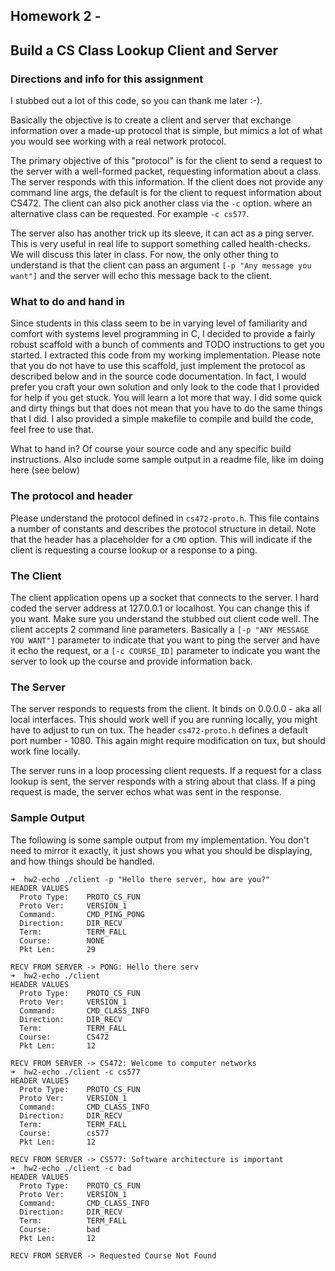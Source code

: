 ## Homework 2 - 
## Build a CS Class Lookup Client and Server

### Directions and info for this assignment
I stubbed out a lot of this code, so you can thank me later :-).

Basically the objective is to create a client and server that exchange information over a made-up protocol that is simple, but mimics a lot of what you would see working with a real network protocol.

The primary objective of this "protocol" is for the client to send a request to the server with a well-formed packet, requesting information about a class.  The server responds with this information.  If the client does not provide any command line args, the default is for the client to request information about CS472.  The client can also pick another class via the `-c` option. where an alternative class can be requested.  For example `-c cs577`.

The server also has another trick up its sleeve, it can act as a ping server.  This is very useful in real life to support something called health-checks.  We will discuss this later in class.  For now, the only other thing to understand is that the client can pass an argument `[-p "Any message you want"]` and the server will echo this message back to the client.

### What to do and hand in
Since students in this class seem to be in varying level of familiarity and comfort with systems level programming in C, I decided to provide a fairly robust scaffold with a bunch of comments and TODO instructions to get you started.  I extracted this code from my working implementation.  Please note that you do not have to use this scaffold, just implement the protocol as described below and in the source code documentation.  In fact, I would prefer you craft your own solution and only look to the code that I provided for help if you get stuck.  You will learn a lot more that way. I did some quick and dirty things but that does not mean that you have to do the same things that I did.  I also provided a simple makefile to compile and build the code, feel free to use that. 

What to hand in?  Of course your source code and any specific build instructions.  Also include some sample output in a readme file, like im doing here (see below)

### The protocol and header
Please understand the protocol defined in `cs472-proto.h`.  This file contains a number of constants and describes the protocol structure in detail. Note that the header has a placeholder for a `CMD` option. This will indicate if the client is requesting a course lookup or a response to a ping. 

### The Client
The client application opens up a socket that connects to the server.  I hard coded the server address at 127.0.0.1 or localhost.  You can change this if you want.  Make sure you understand the stubbed out client code well. The client accepts 2 command line parameters. Basically a `[-p "ANY MESSAGE YOU WANT"]` parameter to indicate that you want to ping the server and have it echo the request, or a `[-c COURSE_ID]` parameter to indicate you want the server to look up the course and provide information back.

### The Server
The server responds to requests from the client.  It binds on 0.0.0.0 - aka all local interfaces.  This should work well if you are running locally, you might have to adjust to run on tux.  The header `cs472-proto.h` defines a default port number - 1080.  This again might require modification on tux, but should work fine locally.  

The server runs in a loop processing client requests. If a request for a class lookup is sent, the server responds with a string about that class.  If a ping request is made, the server echos what was sent in the response.

### Sample Output
The following is some sample output from my implementation. You don't need to mirror it exactly, it just shows you what you should be displaying, and how things should be handled.

```
➜  hw2-echo ./client -p "Hello there server, how are you?"
HEADER VALUES 
  Proto Type:    PROTO_CS_FUN
  Proto Ver:     VERSION_1
  Command:       CMD_PING_PONG
  Direction:     DIR_RECV
  Term:          TERM_FALL 
  Course:        NONE
  Pkt Len:       29

RECV FROM SERVER -> PONG: Hello there serv
➜  hw2-echo ./client                                      
HEADER VALUES 
  Proto Type:    PROTO_CS_FUN
  Proto Ver:     VERSION_1
  Command:       CMD_CLASS_INFO
  Direction:     DIR_RECV
  Term:          TERM_FALL 
  Course:        CS472
  Pkt Len:       12

RECV FROM SERVER -> CS472: Welcome to computer networks
➜  hw2-echo ./client -c cs577
HEADER VALUES 
  Proto Type:    PROTO_CS_FUN
  Proto Ver:     VERSION_1
  Command:       CMD_CLASS_INFO
  Direction:     DIR_RECV
  Term:          TERM_FALL 
  Course:        cs577
  Pkt Len:       12

RECV FROM SERVER -> CS577: Software architecture is important
➜  hw2-echo ./client -c bad  
HEADER VALUES 
  Proto Type:    PROTO_CS_FUN
  Proto Ver:     VERSION_1
  Command:       CMD_CLASS_INFO
  Direction:     DIR_RECV
  Term:          TERM_FALL 
  Course:        bad
  Pkt Len:       12

RECV FROM SERVER -> Requested Course Not Found
```